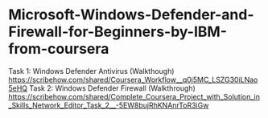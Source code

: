 # Microsoft-Windows-Defender-and-Firewall-for-Beginners-by-IBM-from-coursera 
Task 1: Windows Defender Antivirus (Walkthough) 
https://scribehow.com/shared/Coursera_Workflow__q0i5MC_LSZG30iLNao5eHQ
Task 2: Windows Defender Firewall (Walkthrough)
https://scribehow.com/shared/Complete_Coursera_Project_with_Solution_in_Skills_Network_Editor_Task_2__-5EW8bujRhKNAnrToR3iGw

